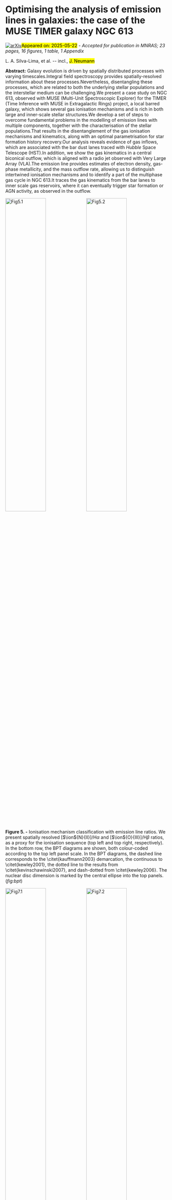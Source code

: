 <div class="macros" style="visibility:hidden;">
$\newcommand{\ensuremath}{}$
$\newcommand{\xspace}{}$
$\newcommand{\object}[1]{\texttt{#1}}$
$\newcommand{\farcs}{{.}''}$
$\newcommand{\farcm}{{.}'}$
$\newcommand{\arcsec}{''}$
$\newcommand{\arcmin}{'}$
$\newcommand{\ion}[2]{#1#2}$
$\newcommand{\textsc}[1]{\textrm{#1}}$
$\newcommand{\hl}[1]{\textrm{#1}}$
$\newcommand{\footnote}[1]{}$
$\newcommand{\tnote}[1]{\textcolor{red}{Note: #1}}$
$\newcommand{\fignote}[1]{\textcolor{red}{Fig: #1}}$
$\newcommand{\tabnote}[1]{\textcolor{magenta}{Tab: #1}}$
$\newcommand{\bp}[1]{\paragraph*{\textbf{\bullet #1 \newline\newline}}}$
$\newcommand{\lm}{\textcolor{violet}}$
$\newcommand{\thebibliography}{\DeclareRobustCommand{\VAN}[3]{##3}\VANthebibliography}$</div>



<div id="title">

# Optimising the analysis of emission lines in galaxies: the case of the MUSE TIMER galaxy NGC 613

</div>
<div id="comments">

[![arXiv](https://img.shields.io/badge/arXiv-2505.14781-b31b1b.svg)](https://arxiv.org/abs/2505.14781)<mark>Appeared on: 2025-05-22</mark> -  _Accepted for publication in MNRAS; 23 pages, 16 figures, 1 table, 1 Appendix_

</div>
<div id="authors">

L. A. Silva-Lima, et al. -- incl., <mark>J. Neumann</mark>

</div>
<div id="abstract">

**Abstract:** Galaxy evolution is driven by spatially distributed processes with varying timescales.Integral field spectroscopy provides spatially-resolved information about these processes.Nevertheless, disentangling these processes, which are related to both the underlying stellar populations and the interstellar medium can be challenging.We present a case study on NGC 613, observed with MUSE (Multi-Unit Spectroscopic Explorer) for the TIMER (Time Inference with MUSE in Extragalactic Rings) project, a local barred galaxy, which shows several gas ionisation mechanisms and is rich in both large and inner-scale stellar structures.We develop a set of steps to overcome fundamental problems in the modelling of emission lines with multiple components, together with the characterisation of the stellar populations.That results in the disentanglement of the gas ionisation mechanisms and kinematics, along with an optimal parametrisation for star formation history recovery.Our analysis reveals evidence of gas inflows, which are associated with the bar dust lanes traced with _Hubble_ Space Telescope (HST).In addition, we show the gas kinematics in a central biconical outflow, which is aligned with a radio jet observed with Very Large Array (VLA).The emission line provides estimates of electron density, gas-phase metallicity, and the mass outflow rate, allowing us to distinguish intertwined ionisation mechanisms and to identify a part of the multiphase gas cycle in NGC 613.It traces the gas kinematics from the bar lanes to inner scale gas reservoirs, where it can eventually trigger star formation or AGN activity, as observed in the outflow.

</div>

<div id="div_fig1">

<img src="" alt="Fig5.1" width="50%"/><img src="" alt="Fig5.2" width="50%"/>

**Figure 5. -** Ionisation mechanism classification with emission line ratios.
We present spatially resolved [$\ion${N}{II}]/H$\alpha$ and [$\ion${O}{III}]/H$\beta$ ratios, as a proxy for the ionisation sequence (top left and top right, respectively). In the bottom row, the BPT diagrams are shown, both colour-coded according to the top left panel scale.
In the BPT diagrams, the dashed line corresponds to the \citet{kauffmann2003} demarcation, the continuous to \citet{kewley2001}, the dotted line to the results from \citet{kevinschawinski2007}, and dash-dotted from \citet{kewley2006}.
The nuclear disc dimension is marked by the central ellipse into the top panels. (*fig:bpt*)

</div>
<div id="div_fig2">

<img src="" alt="Fig7.1" width="50%"/><img src="" alt="Fig7.2" width="50%"/>

**Figure 7. -** Setting the regularisation parameter and the impact of the observation normalisation in the parametrisation. The regularisation is parametrised with regul=1/$\Delta$, where $\Delta$ is the regularisation parameter. The maps are colour coded according to the ratio between the $\chi_{{\rm reg}}$ of the fit and the maximum degraded $\chi_{{\rm unr}} + \Delta\chi$ of a regularised solution, regarding the criterion outlined in \citet{press2007}. Top row: observations normalised by a scalar factor, for $\Delta$ between 0.4 and 0.05. Bottom row: normalisation with scalar field (a scalar factor for each spectrum), with $\Delta$ varying from 0.05 to 0.01. (*fig:regul*)

</div><div id="qrcode"><img src=https://api.qrserver.com/v1/create-qr-code/?size=100x100&data="https://arxiv.org/abs/2505.14781"></div>